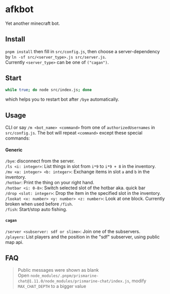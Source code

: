 # afkbot

Yet another minecraft bot.

## Install
`pnpm install` then fill in `src/config.js`, then choose a server-dependency by `ln -sf src/<server_type>.js src/server.js`.  
Currently `<server_type>` can be one of `("cagan")`.

## Start
```sh
while true; do node src/index.js; done
```
which helps you to restart bot after `/bye` automatically.

## Usage
CLI or say `/m <bot_name> <command>` from one of `authorizedUsernames` in `src/config.js`. The bot will repeat `<command>` except these special commands:  

#### Generic
`/bye`: disconnect from the server.  
`/ls <i: integer>`: List things in slot from `i*9` to `i*9 + 8` in the inventory.  
`/mv <a: integer> <b: integer>`: Exchange items in slot `a` and `b` in the inventory.  
`/hotbar`: Print the thing on your right hand.  
`/hotbar <i: 0-8>`: Switch selected slot of the hotbar aka. quick bar  
`/drop <slot: integer>`: Drop the item in the specified slot in the inventory.  
`/lookat <x: number> <y: number> <z: number>`: Look at one block. Currently broken when used before `/fish`.  
`/fish`: Start/stop auto fishing.

#### `cagan`
`/server <subserver: sdf or slime>`: Join one of the subservers.  
`/players`: List players and the position in the "sdf" subserver, using public map api.

## FAQ
> Public messages were shown as blank  
Open `node_modules/.pnpm/prismarine-chat@1.11.0/node_modules/prismarine-chat/index.js`, modify `MAX_CHAT_DEPTH` to a bigger value
